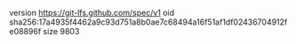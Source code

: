version https://git-lfs.github.com/spec/v1
oid sha256:17a4935f4462a9c93d751a8b0ae7c68494a16f51af1df02436704912fe08896f
size 9803
